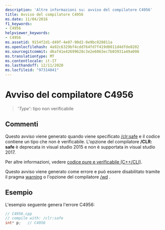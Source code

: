 ```yaml
---
description: 'Altre informazioni su: avviso del compilatore C4956'
title: Avviso del compilatore C4956
ms.date: 11/04/2016
f1_keywords:
- C4956
helpviewer_keywords:
- C4956
ms.assetid: 9154f2d1-d49f-4e07-90d2-0e9bc028011a
ms.openlocfilehash: 4a92c6329bf4cdd764fd7f419d8011d4dfde0202
ms.sourcegitcommit: d6af41e42699628c3e2e6063ec7b03931a49a098
ms.translationtype: MT
ms.contentlocale: it-IT
ms.lasthandoff: 12/11/2020
ms.locfileid: "97314841"
---
```

# <a name="compiler-warning-c4956"></a>Avviso del compilatore C4956

> '*Type*': tipo non verificabile

## <a name="remarks"></a>Commenti

Questo avviso viene generato quando viene specificato [/clr:safe](../../build/reference/clr-common-language-runtime-compilation.md) e il codice contiene un tipo che non è verificabile. L'opzione del compilatore **/CLR: safe** è deprecata in visual studio 2015 e non è supportata in visual studio 2017.

Per altre informazioni, vedere [codice pure e verificabile (C++/CLI)](../../dotnet/pure-and-verifiable-code-cpp-cli.md).

Questo avviso viene generato come errore e può essere disabilitato tramite il pragma [warning](../../preprocessor/warning.md) o l'opzione del compilatore [/wd](../../build/reference/compiler-option-warning-level.md) .

## <a name="example"></a>Esempio

L'esempio seguente genera l'errore C4956:

```cpp
// C4956.cpp
// compile with: /clr:safe
int* p;   // C4956
```
